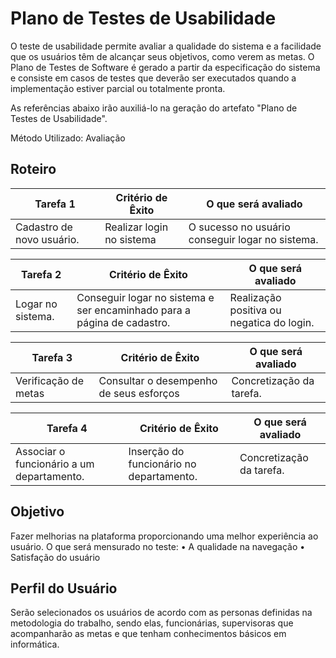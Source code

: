 # Plano de Testes de Usabilidade

O teste de usabilidade permite avaliar a qualidade do sistema e a facilidade que os usuários têm de alcançar seus objetivos, como verem as metas. O Plano de Testes de Software é gerado a partir da especificação do sistema e consiste em casos de testes que deverão ser executados quando a implementação estiver parcial ou totalmente pronta.

As referências abaixo irão auxiliá-lo na geração do artefato "Plano de Testes de Usabilidade".

Método Utilizado: Avaliação

## Roteiro

|Tarefa 1|Critério de Êxito|O que será avaliado|
|--------|-----------------|-------------------|
|Cadastro de novo usuário.|	Realizar login no sistema | O sucesso no usuário conseguir logar no sistema.|

|Tarefa 2 | Critério de Êxito |	O que será avaliado |
|---------|-------------------|---------------------|
|Logar no sistema.|Conseguir logar no sistema e ser encaminhado para a página de cadastro.|	Realização positiva ou negatica do login.|

|Tarefa 3 |	Critério de Êxito | O que será avaliado|
|---------|-------------------|--------------------|
|Verificação de metas | Consultar o desempenho de seus esforços | Concretização da tarefa.|

|Tarefa 4 |	Critério de Êxito |	O que será avaliado |
|---------|-------------------|--------------------|
|Associar o funcionário a um departamento. | Inserção do funcionário no departamento.| Concretização da tarefa. |

## Objetivo
 
Fazer melhorias na plataforma proporcionando uma melhor experiência ao usuário. O que será mensurado no teste:
•         	A qualidade na navegação
•         	Satisfação do usuário
 
## Perfil do Usuário
Serão selecionados os usuários de acordo com as personas definidas na metodologia do trabalho, sendo elas, funcionárias, supervisoras que acompanharão as metas e que tenham conhecimentos básicos em informática.
